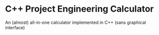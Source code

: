 # C++ Project Engineering Calculator
An (almost) all-in-one calculator implemented in C++ (sans graphical interface)
